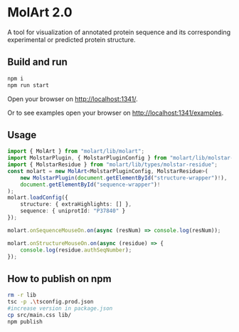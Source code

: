 # MolArt 2.0

A tool for visualization of annotated protein sequence and its corresponding experimental or predicted protein structure.

## Build and run

```bash
npm i
npm run start
```

Open your browser on <http://localhost:1341/>.

Or to see examples open your browser on <http://localhost:1341/examples>.

## Usage

```typescript
import { MolArt } from "molart/lib/molart";
import MolstarPlugin, { MolstarPluginConfig } from "molart/lib/molstar-plugin";
import { MolstarResidue } from "molart/lib/types/molstar-residue";
const molart = new MolArt<MolstarPluginConfig, MolstarResidue>(
    new MolstarPlugin(document.getElementById("structure-wrapper")!),
    document.getElementById("sequence-wrapper")!
);
molart.loadConfig({
    structure: { extraHighlights: [] },
    sequence: { uniprotId: "P37840" }
});

molart.onSequenceMouseOn.on(async (resNum) => console.log(resNum));

molart.onStructureMouseOn.on(async (residue) => {
    console.log(residue.authSeqNumber);
});
```

## How to publish on npm

```bash
rm -r lib
tsc -p .\tsconfig.prod.json
#increase version in package.json
cp src/main.css lib/
npm publish
```
